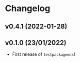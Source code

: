 # Changelog

<!--next-version-placeholder-->

## v0.4.1 (2022-01-28)


## v0.1.0 (23/01/2022)

- First release of `testpackagemds`!